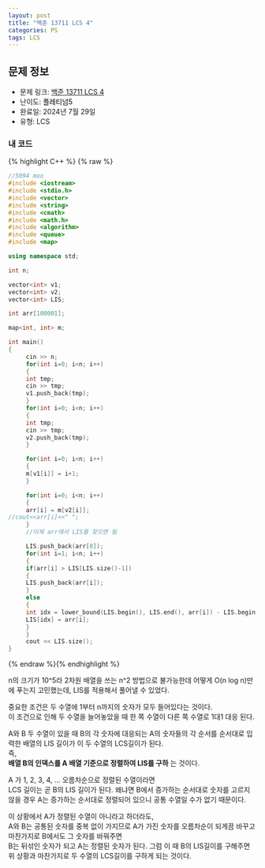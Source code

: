 ```yaml
---
layout: post
title: "백준 13711 LCS 4"
categories: PS
tags: LCS
---
```


## 문제 정보
- 문제 링크: [백준 13711 LCS 4](https://www.acmicpc.net/problem/13711)
- 난이도: <span style="color:#000000">플레티넘5</span>
- 완료일: 2024년 7월 29일
- 유형: LCS

### 내 코드

{% highlight C++ %} {% raw %}
```C++
//5094 moo
#include <iostream>
#include <stdio.h>
#include <vector>
#include <string>
#include <cmath>
#include <math.h>
#include <algorithm>
#include <queue>
#include <map>

using namespace std;

int n;

vector<int> v1;
vector<int> v2;
vector<int> LIS;

int arr[100001];

map<int, int> m;

int main()
{   
	 cin >> n;
	 for(int i=0; i<n; i++)
	 {
	 int tmp;
	 cin >> tmp;
	 v1.push_back(tmp);
	 }
	 for(int i=0; i<n; i++)
	 {
	 int tmp;
	 cin >> tmp;
	 v2.push_back(tmp);
	 }

	 for(int i=0; i<n; i++)
	 {
	 m[v1[i]] = i+1;
	 }

	 for(int i=0; i<n; i++)
	 {
	 arr[i] = m[v2[i]];
//cout<<arr[i]<<" ";
	 }
	 //이제 arr에서 LIS를 찾으면 됨

	 LIS.push_back(arr[0]);
	 for(int i=1; i<n; i++)
	 {
	 if(arr[i] > LIS[LIS.size()-1])
	 {
	 LIS.push_back(arr[i]);
	 }
	 else
	 {
	 int idx = lower_bound(LIS.begin(), LIS.end(), arr[i]) - LIS.begin();
	 LIS[idx] = arr[i];
	 }
	 }
	 cout << LIS.size();
}

```
{% endraw %}{% endhighlight %}

n의 크기가 10^5라 2차원 배열을 쓰는 n^2 방법으로 불가능한데 어떻게 O(n log n)만에 푸는지 고민했는데, LIS를 적용해서 풀어낼 수 있었다.

중요한 조건은 두 수열에 1부터 n까지의 숫자가 모두 들어있다는 것이다.  
이 조건으로 인해 두 수열을 늘어놓았을 때 한 쪽 수열이 다른 쪽 수열로 1대1 대응 된다.  

A와 B 두 수열이 있을 때 B의 각 숫자에 대응되는 A의 숫자들의 각 순서를 순서대로 입력한 배열의 LIS 길이가 이 두 수열의 LCS길이가 된다.  
즉,   
**배열 B의 인덱스를 A 배열 기준으로 정렬하여 LIS를 구하** 는 것이다.

A 가 1, 2, 3, 4, … 오름차순으로 정렬된 수열이라면  
LCS 길이는 곧 B의 LIS 길이가 된다. 왜냐면 B에서 증가하는 순서대로 숫자를 고르지 않을 경우 A는 증가하는 순서대로 정렬되어 있으니 공통 수열일 수가 없기 때문이다.  

이 상황에서 A가 정렬된 수열이 아니라고 하더라도,  
A와 B는 공통된 숫자를 중복 없이 가지므로 A가 가진 숫자를 오름차순이 되게끔 바꾸고 마찬가지로 B에서도 그 숫자를 바꿔주면  
B는 뒤섞인 숫자가 되고 A는 정렬된 숫자가 된다. 그럼 이 때 B의 LIS길이를 구해주면 위 상황과 마찬가지로 두 수열의 LCS길이를 구하게 되는 것이다.  
  


